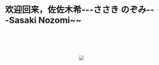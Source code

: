 <h1>欢迎回来，佐佐木希---ささき のぞみ---Sasaki Nozomi~~ <h1><br>  

<!--<p style="text-align:center">![Image text](https://artavrillavigne.github.io/img/sasaki.jpg?raw=true)</p>-->
<p style="text-align:center"><img src="https://artavrillavigne.github.io/img/sasaki.jpg?raw=true"></p>
